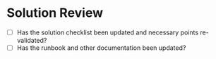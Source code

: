 # Solution Review

- [ ] Has the solution checklist been updated and necessary points re-validated?
- [ ] Has the runbook and other documentation been updated?
